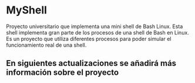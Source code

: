# MyShell

Proyecto universitario que implementa una mini shell de Bash Linux. Esta shell implementa gran parte de los procesos de una shell de Bash en Linux. Es un proyecto que utiliza diferentes procesos para poder simular el funcionamiento real de una shell.

## En siguientes actualizaciones se añadirá más información sobre el proyecto
